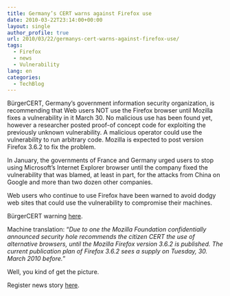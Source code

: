 ```yaml
---
title: Germany’s CERT warns against Firefox use
date: 2010-03-22T23:14:00+00:00
layout: single
author_profile: true
url: 2010/03/22/germanys-cert-warns-against-firefox-use/
tags:
  - Firefox
  - news
  - Vulnerability
lang: en
categories: 
  - TechBlog
---
```

BürgerCERT, Germany’s government information security organization, is recommending that Web users NOT use the Firefox browser until Mozilla fixes a vulnerability in it March 30. No malicious use has been found yet, however a researcher posted proof-of concept code for exploiting the previously unknown vulnerability. A malicious operator could use the vulnerability to run arbitrary code. Mozilla is expected to post version Firefox 3.6.2 to fix the problem.

In January, the governments of France and Germany urged users to stop using Microsoft’s Internet Explorer browser until the company fixed the vulnerability that was blamed, at least in part, for the attacks from China on Google and more than two dozen other companies.

Web users who continue to use Firefox have been warned to avoid dodgy web sites that could use the vulnerability to compromise their machines.

BürgerCERT warning [here](http://www.buerger-cert.de/techwarnung_archiv.aspx?param=Zxo7YT%2F0plcmYm03YV%2BVqA%253d%253d).

Machine translation: “_Due to one the Mozilla Foundation confidentially announced security hole recommends the citizen CERT the use of alternative browsers, until the Mozilla Firefox version 3.6.2 is published. The current publication plan of Firefox 3.6.2 sees a supply on Tuesday, 30. March 2010 before._”

Well, you kind of get the picture.

Register news story [here](http://www.theregister.co.uk/2010/03/22/germany_firefox_warning/).